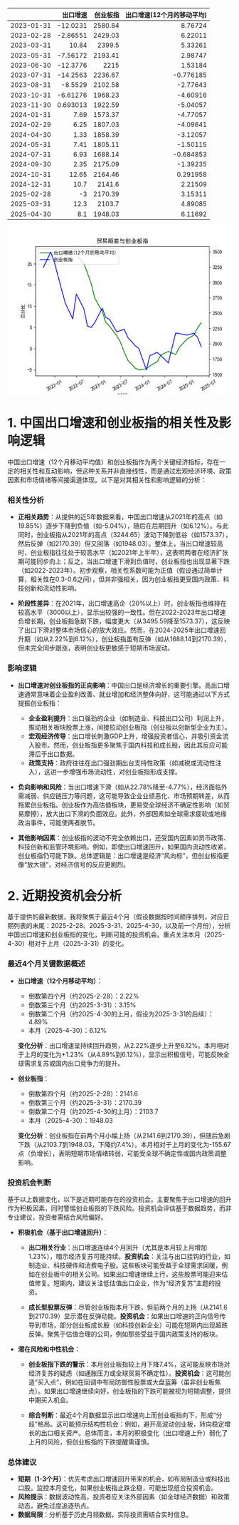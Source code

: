 |            |   出口增速 |   创业板指 |   出口增速(12个月的移动平均) |
|:-----------|-----------:|-----------:|-----------------------------:|
| 2023-01-31 | -12.0231   |    2580.84 |                     8.76724  |
| 2023-02-28 |  -2.86551  |    2429.03 |                     6.22011  |
| 2023-03-31 |  10.84     |    2399.5  |                     5.33261  |
| 2023-05-31 |  -7.56172  |    2193.41 |                     2.98747  |
| 2023-06-30 | -12.3776   |    2215    |                     1.53184  |
| 2023-07-31 | -14.2563   |    2236.67 |                    -0.776185 |
| 2023-08-31 |  -8.5529   |    2102.58 |                    -2.77643  |
| 2023-10-31 |  -6.61276  |    1968.23 |                    -4.60916  |
| 2023-11-30 |   0.693013 |    1922.59 |                    -5.04057  |
| 2024-01-31 |   7.69     |    1573.37 |                    -4.77057  |
| 2024-02-29 |   6.25     |    1807.03 |                    -4.09641  |
| 2024-04-30 |   1.33     |    1858.39 |                    -3.12057  |
| 2024-05-31 |   7.41     |    1805.11 |                    -1.50115  |
| 2024-07-31 |   6.93     |    1688.14 |                    -0.684853 |
| 2024-09-30 |   2.35     |    2175.09 |                    -1.39235  |
| 2024-10-31 |  12.65     |    2164.46 |                     0.291958 |
| 2024-12-31 |  10.7      |    2141.6  |                     2.21509  |
| 2025-02-28 |  -3        |    2170.39 |                     3.15311  |
| 2025-03-31 |  12.3      |    2103.7  |                     4.89085  |
| 2025-04-30 |   8.1      |    1948.03 |                     6.11692  |

![图](output_cybz.png)

# 1. 中国出口增速和创业板指的相关性及影响逻辑

中国出口增速（12个月移动平均值）和创业板指作为两个关键经济指标，存在一定的相关性和互动影响，但这种关系并非直接线性，而是通过宏观经济环境、政策因素和市场情绪等间接渠道体现。以下是对其相关性和影响逻辑的分析：

### 相关性分析
- **正相关趋势**：从提供的近5年数据来看，中国出口增速从2021年的高点（如19.85%）逐步下降到负值（如-5.04%），随后在后期回升（如6.12%）。与此同时，创业板指从2021年的高点（3244.65）波动下降到低谷（如1573.37），然后反弹（如2170.39）但又回落（如1948.03）。整体上，当出口增速较高时，创业板指往往处于较高水平（如2021年上半年），这表明两者在经济扩张期可能同步向上；反之，当出口增速下滑到负值时，创业板指也出现显著下跌（如2022-2023年）。初步观察，相关性系数可能为正值（假设通过简单计算，相关性在0.3-0.6之间），但并非强相关，因为创业板指更受国内政策、科技创新和流动性影响。
  
- **阶段性差异**：在2021年，出口增速高企（20%以上）时，创业板指也维持在较高水平（3000以上），显示出较强的一致性。但在2022-2023年出口增速负增长期，创业板指急剧下跌，幅度更大（从3495.59降至1573.37），这反映了出口下滑对整体市场信心的放大效应。然而，在2024-2025年出口增速回升期（如从2.22%到6.12%），创业板指虽有反弹（如从1688.14到2170.39），但未完全同步跟涨，表明创业板更敏感于短期市场波动。

### 影响逻辑
- **出口增速对创业板指的正向影响**：中国出口是经济增长的重要引擎。高出口增速通常意味着企业盈利改善、就业增加和经济整体向好，这可能通过以下方式提振创业板指：
  - **企业盈利提升**：出口强劲的企业（如制造业、科技出口公司）利润上升，推动相关板块股票上涨，间接拉动创业板指（创业板以创新型企业为主）。
  - **宏观经济传导**：出口增长刺激GDP上升，增强投资者信心，并吸引资金流入股市。然而，创业板指更多聚焦于国内科技和成长股，因此其反应可能滞后于出口数据。
  - **政策支持**：政府往往在出口强劲期出台支持性政策（如减税或流动性注入），这进一步增强市场流动性，对创业板指形成支撑。

- **负向影响和风险**：当出口增速下滑（如从22.78%降至-4.77%），经济面临外需减弱、供应链压力等问题，这可能导致企业业绩恶化、市场预期转差，从而拖累创业板指。创业板作为高估值板块，更易受全球经济不确定性影响（如贸易摩擦），放大出口下滑的负面效应。此外，外部因素如全球需求疲软或地缘政治事件，可能使两者脱节。

- **其他影响因素**：创业板指的波动不完全依赖出口，还受国内因素如货币政策、科技创新和监管环境影响。例如，即使出口增速回升，如果国内流动性收紧，创业板指仍可能下跌。总体逻辑是：出口增速是经济“风向标”，但创业板指更像“放大镜”，对经济信号的反应更剧烈。

# 2. 近期投资机会分析

基于提供的最新数据，我将聚焦于最近4个月（假设数据按时间顺序排列，对应日期列表的末尾：2025-2-28、2025-3-31、2025-4-30，以及前一个月份），分析中国出口增速和创业板指的变化，判断可能的投资机会。重点关注本月（2025-4-30）相对于上月（2025-3-31）的变化。

### 最近4个月关键数据概述
- **出口增速（12个月移动平均）**：
  - 倒数第四个月（约2025-2-28）：2.22%
  - 倒数第三个月（约2025-3-31）：3.15%
  - 倒数第二个月（约2025-4-30的上月，假设为2025-3-31的后续）：4.89%
  - 本月（2025-4-30）：6.12%
  
  **变化分析**：出口增速呈持续回升趋势，从2.22%逐步上升至6.12%。本月相对于上月的变化为+1.23%（从4.89%到6.12%），显示出积极信号，可能反映全球需求复苏或国内出口竞争力的提升。

- **创业板指**：
  - 倒数第四个月（约2025-2-28）：2141.6
  - 倒数第三个月（约2025-3-31）：2170.39
  - 倒数第二个月（约2025-4-30的上月）：2103.7
  - 本月（2025-4-30）：1948.03
  
  **变化分析**：创业板指在前两个月小幅上扬（从2141.6到2170.39），但随后急剧下跌（从2103.7到1948.03，下降约7.4%）。本月相对于上月的变化为-155.67点（负增长），表明短期市场情绪转弱，可能受全球不确定性或国内政策调整影响。

### 投资机会判断
基于以上数据变化，以下是近期可能存在的投资机会。主要聚焦于出口增速的回升作为积极因素，同时警惕创业板指的下跌风险。投资机会评估基于数据趋势，而非专业建议，投资者需结合风险偏好。

- **积极机会（基于出口增速回升）**：
  - **出口相关行业**：出口增速连续4个月回升（尤其是本月较上月增加1.23%），暗示经济复苏可能持续。**投资机会**：关注与出口挂钩的行业，如制造业、科技硬件和消费电子股。这些板块可能受益于全球需求回暖，例如在创业板中的相关公司。如果出口增速继续上行，这些股票可能迎来估值修复。短期内，建议关注低估值出口企业，作为“经济复苏”主题的投资。
  
  - **成长型股票反弹**：尽管创业板指本月下跌，但前两个月的上扬（从2141.6到2170.39）显示潜在反弹动能。**投资机会**：如果出口增速的正向信号传导到市场，部分创业板成长股（如科技创新企业）可能在短期内出现超跌反弹。聚焦于估值合理的公司，例如那些受益于国内政策支持的板块。

- **潜在风险和中性机会**：
  - **创业板指下跌的警示**：本月创业板指较上月下降7.4%，这可能反映市场对经济复苏的疑虑（如通胀压力或全球贸易不确定性）。**投资机会**：这可能创造“买入点”，例如在回调中布局防御性股票或大盘蓝筹（虽非创业板焦点）。如果出口增速继续向好，创业板指的下跌可能被视为短期调整，提供中期买入机会。
  
  - **综合判断**：最近4个月数据显示出口增速向上而创业板指向下，形成“分歧”格局。这可能预示结构性机会：例如，避开高波动创业板，转向稳定增长的出口相关资产。总体而言，本月的积极变化（出口增速上升）弱化了上月的风险，但创业板指的下跌提醒需谨慎。

### 总体建议
- **短期（1-3个月）**：优先考虑出口增速回升带来的机会，如布局制造业或科技出口股。监控本月变化，如果创业板指止跌企稳，可能出现组合投资机会。
- **风险提示**：数据波动性高，投资者应关注外部因素（如全球经济数据）和政策动态，避免过度追逐热点。
- **数据局限**：分析基于历史月频数据，实际投资需结合实时信息。